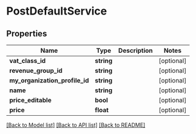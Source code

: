 # PostDefaultService

## Properties

 Name                           | Type       | Description | Notes      
--------------------------------|------------|-------------|------------
 **vat_class_id**               | **string** |             | [optional] 
 **revenue_group_id**           | **string** |             | [optional] 
 **my_organization_profile_id** | **string** |             | [optional] 
 **name**                       | **string** |             | [optional] 
 **price_editable**             | **bool**   |             | [optional] 
 **price**                      | **float**  |             | [optional] 

[[Back to Model list]](../README.md#documentation-for-models) [[Back to API list]](../README.md#documentation-for-api-endpoints) [[Back to README]](../README.md)


